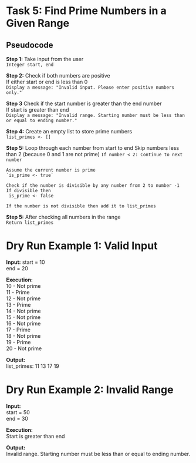 # Task 5: Find Prime Numbers in a Given Range

## Pseudocode 

**Step 1:** Take input from the user  
`Integer start, end`

**Step 2:** Check if both numbers are positive  
If either start or end is less than 0  
  `Display a message: "Invalid input. Please enter positive numbers only."`  
   

**Step 3** Check if the start number is greater than the end number  
If start is greater than end  
  `Display a message: "Invalid range. Starting number must be less than or equal to ending number."`  
  

**Step 4:** Create an empty list to store prime numbers  
`list_primes <- []`

**Step 5:** Loop through each number from start to end
Skip numbers less than 2 (because 0 and 1 are not prime)
    `If number < 2:
        Continue to next number`

    Assume the current number is prime
    `is_prime <- true`

    Check if the number is divisible by any number from 2 to number -1
    If divisible then
     is_prime <- false
           
    If the number is not divisible then add it to list_primes
    
**Step 5:** After checking all numbers in the range  
`Return list_primes`


# Dry Run Example 1: Valid Input

**Input:**
start = 10  
end = 20

**Execution:**  
10 - Not prime  
11 - Prime  
12 - Not prime  
13 - Prime  
14 - Not prime  
15 - Not prime  
16 - Not prime  
17 - Prime  
18 - Not prime  
19 - Prime  
20 - Not prime

**Output:**  
list_primes: 11 13 17 19

# Dry Run Example 2: Invalid Range

**Input:**  
start = 50  
end = 30

**Execution:**  
Start is greater than end  

**Output:**  
Invalid range. Starting number must be less than or equal to ending number.

